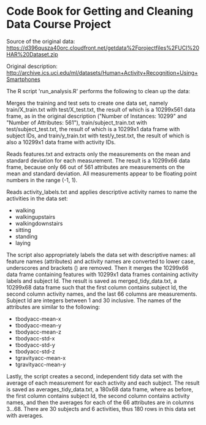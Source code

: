 # Code Book for Getting and Cleaning Data Course Project

Source of the original data: https://d396qusza40orc.cloudfront.net/getdata%2Fprojectfiles%2FUCI%20HAR%20Dataset.zip

Original description: http://archive.ics.uci.edu/ml/datasets/Human+Activity+Recognition+Using+Smartphones

The R script 'run_analysis.R' performs the following to clean up the data:

Merges the training and test sets to create one data set, namely train/X_train.txt with test/X_test.txt, the result of which is a 10299x561 data frame, as in the original description ("Number of Instances: 10299" and "Number of Attributes: 561"), train/subject_train.txt with test/subject_test.txt, the result of which is a 10299x1 data frame with subject IDs, and train/y_train.txt with test/y_test.txt, the result of which is also a 10299x1 data frame with activity IDs.

Reads features.txt and extracts only the measurements on the mean and standard deviation for each measurement. The result is a 10299x66 data frame, because only 66 out of 561 attributes are measurements on the mean and standard deviation. All measurements appear to be floating point numbers in the range (-1, 1).

Reads activity_labels.txt and applies descriptive activity names to name the activities in the data set:

* walking
* walkingupstairs
* walkingdownstairs
* sitting
* standing
* laying

The script also appropriately labels the data set with descriptive names: all feature names (attributes) and activity names are converted to lower case, underscores and brackets () are removed. Then it merges the 10299x66 data frame containing features with 10299x1 data frames containing activity labels and subject Id. The result is saved as merged_tidy_data.txt, a 10299x68 data frame such that the first column contains subject Id, the second column activity names, and the last 66 columns are measurements. Subject Id are integers between 1 and 30 inclusive. The names of the attributes are similar to the following:

* tbodyacc-mean-x 
* tbodyacc-mean-y 
* tbodyacc-mean-z 
* tbodyacc-std-x 
* tbodyacc-std-y 
* tbodyacc-std-z 
* tgravityacc-mean-x 
* tgravityacc-mean-y

Lastly, the script creates a second, independent tidy data set with the average of each measurement for each activity and each subject. The result is saved as averages_tidy_data.txt, a 180x68 data frame, where as before, the first column contains subject Id, the second column contains activity names, and then the averages for each of the 66 attributes are in columns 3...68. There are 30 subjects and 6 activities, thus 180 rows in this data set with averages.